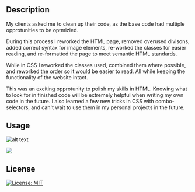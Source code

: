 # <horiseon-refractor website rehaul>

## Description

My clients asked me to clean up their code, as the base code had multiple opprotunities to be optmizied. 

During this process I reworked the HTML page, removed overused divisons, added correct syntax for image elements, re-worked the classes for easier reading, and re-formatted the page to meet semantic HTML standards. 

While in CSS I reworked the classes used, combined them where possible, and reworked the order so it would be easier to read. All while keeping the functionality of the website intact.

This was an exciting opprotunity to polish my skills in HTML. Knowing what to look for in finished code will be extremely helpful when writing my own code in the future. I also learned a few new tricks in CSS with combo-selectors, and can't wait to use them in my personal projects in the future.

## Usage

![alt text](https://github.com/Shadowasders/horiseon-refractor-revamp/blob/main/assets/Screenshot%201.png)

![](https://github.com/Shadowasders/horiseon-refractor-revamp/blob/main/assets/screenshot%202.png)

## License

[![License: MIT](https://img.shields.io/badge/License-MIT-yellow.svg)](https://opensource.org/licenses/MIT)